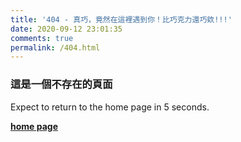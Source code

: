 ```yaml
---
title: '404 - 真巧，竟然在這裡遇到你！比巧克力還巧欸!!!'
date: 2020-09-12 23:01:35
comments: true
permalink: /404.html
---
```


<!-- markdownlint-disable MD039 MD033 -->

### 這是一個不存在的頁面

Expect to return to the home page in <span id="timeout">5</span> seconds.

**[home page](https://kzcdud.github.io/)** 

<script>
let countTime = 30;

function count() {
  
  document.getElementById('timeout').textContent = countTime;
  countTime -= 1;
  if(countTime === 0){
    location.href = 'https://kzcdud.github.io/'; // 記得改成自己網址 Url
  }
  setTimeout(() => {
    count();
  }, 1000);
}

count();
</script>